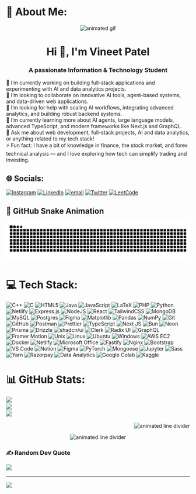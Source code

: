 # 💫 About Me:
<!-- Example: a full-width GIF -->
<p align="center">
  <img src="https://media1.giphy.com/media/v1.Y2lkPTc5MGI3NjExNDh3YjRwdmdoNHpqcDNuczhsY3Q0Z2x4M2Z3ZGc4N2YxbDUzbzhldCZlcD12MV9pbnRlcm5hbF9naWZfYnlfaWQmY3Q9Zw/f3iwJFOVOwuy7K6FFw/giphy.gif" 
       alt="animated gif" 
       width="400px" />
</p>



<h1 align="center">Hi 👋, I'm Vineet Patel</h1>
<h3 align="center">A passionate Information & Technology Student</h3>



🔭 I’m currently working on building full-stack applications and experimenting with AI and data analytics projects.<br>
👯 I’m looking to collaborate on innovative AI tools, agent-based systems, and data-driven web applications.<br>
🤝 I’m looking for help with scaling AI workflows, integrating advanced analytics, and building robust backend systems.<br>
🌱 I’m currently learning more about AI agents, large language models, advanced TypeScript, and modern frameworks like Next.js and GraphQL.<br>
💬 Ask me about web development, full-stack projects, AI and data analytics, or anything related to my tech stack!<br>
⚡ Fun fact: I have a bit of knowledge in finance, the stock market, and forex technical analysis — and I love exploring how tech can simplify trading and investing.

## 🌐 Socials:
[![Instagram](https://img.shields.io/badge/Instagram-%23E4405F.svg?logo=Instagram&logoColor=white)](https://instagram.com/@i_m_vineeet) 
[![LinkedIn](https://img.shields.io/badge/LinkedIn-%230077B5.svg?logo=linkedin&logoColor=white)](https://linkedin.com/in/vineetpatel2001) 
[![email](https://img.shields.io/badge/Email-D14836?logo=gmail&logoColor=white)](mailto:patelvineet71@gmail.com) 
[![Twitter](https://img.shields.io/badge/Twitter-1DA1F2?logo=twitter&logoColor=white&style=for-the-badge)](https://twitter.com/@i_m_vineeet)
[![LeetCode](https://img.shields.io/badge/LeetCode-FFA116?style=for-the-badge&logo=leetcode&logoColor=black)](https://leetcode.com/u/i_m_vin/)

## 🐍 GitHub Snake Animation
![Snake animation](https://github.com/i-m-vineet2001/workflow/blob/output/snake.svg)



# 💻 Tech Stack:
![C++](https://img.shields.io/badge/c++-%2300599C.svg?style=for-the-badge&logo=c%2B%2B&logoColor=white) 
![C](https://img.shields.io/badge/c-%2300599C.svg?style=for-the-badge&logo=c&logoColor=white) 
![HTML5](https://img.shields.io/badge/html5-%23E34F26.svg?style=for-the-badge&logo=html5&logoColor=white) 
![Java](https://img.shields.io/badge/java-%23ED8B00.svg?style=for-the-badge&logo=openjdk&logoColor=white) 
![JavaScript](https://img.shields.io/badge/javascript-%23323330.svg?style=for-the-badge&logo=javascript&logoColor=%23F7DF1E) 
![LaTeX](https://img.shields.io/badge/latex-%23008080.svg?style=for-the-badge&logo=latex&logoColor=white) 
![PHP](https://img.shields.io/badge/php-%23777BB4.svg?style=for-the-badge&logo=php&logoColor=white) 
![Python](https://img.shields.io/badge/python-3670A0?style=for-the-badge&logo=python&logoColor=ffdd54) 
![Netlify](https://img.shields.io/badge/netlify-%23000000.svg?style=for-the-badge&logo=netlify&logoColor=#00C7B7) 
![Express.js](https://img.shields.io/badge/express.js-%23404d59.svg?style=for-the-badge&logo=express&logoColor=%2361DAFB) 
![NodeJS](https://img.shields.io/badge/node.js-6DA55F?style=for-the-badge&logo=node.js&logoColor=white) 
![React](https://img.shields.io/badge/react-%2320232a.svg?style=for-the-badge&logo=react&logoColor=%2361DAFB) 
![TailwindCSS](https://img.shields.io/badge/tailwindcss-%2338B2AC.svg?style=for-the-badge&logo=tailwind-css&logoColor=white) 
![MongoDB](https://img.shields.io/badge/MongoDB-%234ea94b.svg?style=for-the-badge&logo=mongodb&logoColor=white) 
![MySQL](https://img.shields.io/badge/mysql-4479A1.svg?style=for-the-badge&logo=mysql&logoColor=white) 
![Postgres](https://img.shields.io/badge/postgres-%23316192.svg?style=for-the-badge&logo=postgresql&logoColor=white) 
![Figma](https://img.shields.io/badge/figma-%23F24E1E.svg?style=for-the-badge&logo=figma&logoColor=white) 
![Matplotlib](https://img.shields.io/badge/Matplotlib-%23ffffff.svg?style=for-the-badge&logo=Matplotlib&logoColor=black)
![Pandas](https://img.shields.io/badge/pandas-%23150458.svg?style=for-the-badge&logo=pandas&logoColor=white) 
![NumPy](https://img.shields.io/badge/numpy-%23013243.svg?style=for-the-badge&logo=numpy&logoColor=white) 
![Git](https://img.shields.io/badge/git-%23F05033.svg?style=for-the-badge&logo=git&logoColor=white) 
![GitHub](https://img.shields.io/badge/github-%23121011.svg?style=for-the-badge&logo=github&logoColor=white) 
![Postman](https://img.shields.io/badge/Postman-FF6C37?style=for-the-badge&logo=postman&logoColor=white)
![Prettier](https://img.shields.io/badge/prettier-%23F7B93E.svg?style=for-the-badge&logo=prettier&logoColor=black)
![TypeScript](https://img.shields.io/badge/typescript-%23007ACC.svg?style=for-the-badge&logo=typescript&logoColor=white)
![Next JS](https://img.shields.io/badge/Next.js-%23000000.svg?style=for-the-badge&logo=nextdotjs&logoColor=white)
![Bun](https://img.shields.io/badge/bun-%23000000.svg?style=for-the-badge&logo=bun&logoColor=white)
![Neon](https://img.shields.io/badge/neon-%2300B3E6.svg?style=for-the-badge&logo=neon&logoColor=white)
![Prisma](https://img.shields.io/badge/prisma-%23000000.svg?style=for-the-badge&logo=prisma&logoColor=white)
![Drizzle](https://img.shields.io/badge/Drizzle-0A0A0A?style=for-the-badge&logo=drizzle&logoColor=white)
![shadcn/ui](https://img.shields.io/badge/shadcn/ui-000000?style=for-the-badge&logo=shadcn&logoColor=white)
![Clerk](https://img.shields.io/badge/Clerk-3E54E3?style=for-the-badge&logo=clerk&logoColor=white)
![Radix UI](https://img.shields.io/badge/Radix_UI-121212?style=for-the-badge&logo=radix-ui&logoColor=white)
![GraphQL](https://img.shields.io/badge/GraphQL-E10098?style=for-the-badge&logo=graphql&logoColor=white)
![Framer Motion](https://img.shields.io/badge/Framer_Motion-0055FF?style=for-the-badge&logo=framer&logoColor=white)
![Unix](https://img.shields.io/badge/Unix-003545?style=for-the-badge&logo=gnu&logoColor=white)
![Linux](https://img.shields.io/badge/Linux-FCC624?style=for-the-badge&logo=linux&logoColor=black)
![Ubuntu](https://img.shields.io/badge/Ubuntu-E95420?style=for-the-badge&logo=ubuntu&logoColor=white)
![Windows](https://img.shields.io/badge/Windows-0078D6?style=for-the-badge&logo=windows&logoColor=white)
![AWS EC2](https://img.shields.io/badge/AWS_EC2-FF9900?style=for-the-badge&logo=amazon-ec2&logoColor=white)
![Docker](https://img.shields.io/badge/Docker-2496ED?style=for-the-badge&logo=docker&logoColor=white)
![Netlify](https://img.shields.io/badge/Netlify-00C7B7?style=for-the-badge&logo=netlify&logoColor=white)
![Microsoft Office](https://img.shields.io/badge/Microsoft_Office-D83B01?style=for-the-badge&logo=microsoft-office&logoColor=white)
![Fastify](https://img.shields.io/badge/Fastify-000000?style=for-the-badge&logo=fastify&logoColor=white)
![Nginx](https://img.shields.io/badge/Nginx-009639?style=for-the-badge&logo=nginx&logoColor=white)
![Bootstrap](https://img.shields.io/badge/Bootstrap-7952B3?style=for-the-badge&logo=bootstrap&logoColor=white)
![VS Code](https://img.shields.io/badge/VS_Code-007ACC?style=for-the-badge&logo=visualstudiocode&logoColor=white)
![Notion](https://img.shields.io/badge/Notion-000000?style=for-the-badge&logo=notion&logoColor=white)
![Figma](https://img.shields.io/badge/Figma-F24E1E?style=for-the-badge&logo=figma&logoColor=white)
![PyTorch](https://img.shields.io/badge/PyTorch-EE4C2C?style=for-the-badge&logo=pytorch&logoColor=white)
![Mongoose](https://img.shields.io/badge/Mongoose-880000?style=for-the-badge&logo=mongoose&logoColor=white)
![Jupyter](https://img.shields.io/badge/Jupyter-F37626?style=for-the-badge&logo=jupyter&logoColor=white)
![Sass](https://img.shields.io/badge/Sass-CC6699?style=for-the-badge&logo=sass&logoColor=white)
![Yarn](https://img.shields.io/badge/Yarn-2C8EBB?style=for-the-badge&logo=yarn&logoColor=white)
![Razorpay](https://img.shields.io/badge/Razorpay-02042B?style=for-the-badge&logo=razorpay&logoColor=white)
![Data Analytics](https://img.shields.io/badge/Data_Analytics-21B573?style=for-the-badge&logo=databricks&logoColor=white)
![Google Colab](https://img.shields.io/badge/Google_Colab-F9AB00?style=for-the-badge&logo=googlecolab&logoColor=white)
![Kaggle](https://img.shields.io/badge/Kaggle-20BEFF?style=for-the-badge&logo=kaggle&logoColor=white)


# 📊 GitHub Stats:
![](https://github-readme-stats.vercel.app/api?username=i-m-vineet2001&theme=dark&hide_border=false&include_all_commits=false&count_private=false)<br/>
![](https://nirzak-streak-stats.vercel.app/?user=i-m-vineet2001&theme=dark&hide_border=false)<br/>
![](https://github-readme-stats.vercel.app/api/top-langs/?username=i-m-vineet2001&theme=dark&hide_border=false&include_all_commits=false&count_private=false&layout=compact)
<p align="right">
  <img src="https://media1.giphy.com/media/v1.Y2lkPTc5MGI3NjExZ25jNHJxd3Bxcmlka2hkdDJ0ZGhvdTZlNTlqdHBjY3Zxa3dzcDZkYiZlcD12MV9pbnRlcm5hbF9naWZfYnlfaWQmY3Q9Zw/3ohs7ToCSL2c1PnMsw/giphy.gif" 
       alt="animated line divider" 
       height="200px"

    
</p>
<p align="center">
  <img src="https://media1.giphy.com/media/v1.Y2lkPTc5MGI3NjExand5NHM0eWpzbnFxYjl0cHVlN2F4YWJkM3l5bW9kc2V5cDc0c3VidSZlcD12MV9pbnRlcm5hbF9naWZfYnlfaWQmY3Q9Zw/dnoyd6rMvw29q/giphy.gif" 
       alt="animated line divider" 
       width="100%" 
       height="30px" />
</p>

### ✍️ Random Dev Quote
![](https://quotes-github-readme.vercel.app/api?type=horizontal&theme=tokyonight)

---
[![](https://visitcount.itsvg.in/api?id=i-m-vineet2001&icon=0&color=0)](https://visitcount.itsvg.in)

<!-- Proudly created with GPRM ( https://gprm.itsvg.in ) -->
